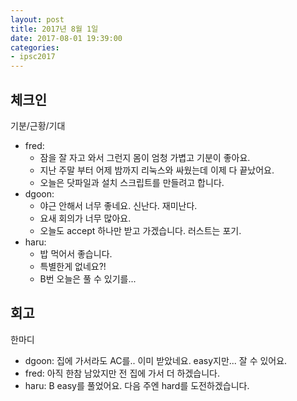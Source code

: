 ```yaml
---
layout: post
title: 2017년 8월 1일
date: 2017-08-01 19:39:00
categories:
- ipsc2017
---
```


## 체크인

기분/근황/기대

* fred:
  * 잠을 잘 자고 와서 그런지 몸이 엄청 가볍고 기분이 좋아요.
  * 지난 주말 부터 어제 밤까지 리눅스와 싸웠는데 이제 다 끝났어요.
  * 오늘은 닷파일과 설치 스크립트를 만들려고 합니다.
* dgoon:
  * 야근 안해서 너무 좋네요. 신난다. 재미난다.
  * 요새 회의가 너무 많아요.
  * 오늘도 accept 하나만 받고 가겠습니다. 러스트는 포기.
* haru:
  * 밥 먹어서 좋습니다.
  * 특별한게 없네요?!
  * B번 오늘은 풀 수 있기를...

## 회고

한마디

* dgoon: 집에 가서라도 AC를.. 이미 받았네요. easy지만... 잘 수 있어요.
* fred: 아직 한참 남았지만 전 집에 가서 더 하겠습니다.
* haru: B easy를 풀었어요. 다음 주엔 hard를 도전하겠습니다.

